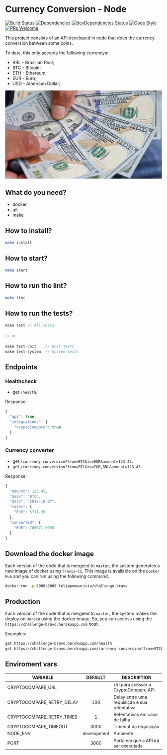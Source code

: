 # Currency Conversion - Node
[![Build Status](https://travis-ci.org/felippemauricio/node-currency-conversion.svg?branch=master)](https://travis-ci.org/felippemauricio/node-currency-conversion)
[![Dependencies](https://david-dm.org/felippemauricio/node-currency-conversion.svg)](https://david-dm.org/felippemauricio/node-currency-conversion)
[![devDependencies Status](https://david-dm.org/felippemauricio/node-currency-conversion/dev-status.svg)](https://david-dm.org/felippemauricio/node-currency-conversion?type=dev)
[![Code Style](https://badgen.net/badge/code%20style/airbnb/fd5c63)](https://github.com/airbnb/javascript)
[![PRs Welcome](https://img.shields.io/badge/PRs-welcome-brightgreen.svg)](https://github.com/felippemauricio/node-currency-conversion/pulls)

This project consists of an API developed in node that does the currency conversion between some coins.

To date, this only accepts the following currencys:
- BRL - Brazilian Real;
- BTC - Bitcoin;
- ETH - Ethereum;
- EUR - Euro;
- USD - American Dollar;

![](https://raw.githubusercontent.com/felippemauricio/node-currency-conversion/master/docs/images/money.jpg)

## What do you need?

- docker
- git
- make

## How to install?
```sh
make install
```

## How to start?

```sh
make start
```

## How to run the lint?
```sh
make lint
```

## How to run the tests?

```javascript
make test // All tests

// or 

make test-unit    // Unit tests
make test-system  // System tests
```

## Endpoints

### Healthcheck

  - get `/health`.

Response:
```javascript
{
  "api": true,
  "integrations": {
    "cryptoCompare": true
  }
}
```

### Currency converter

  - get `/currency-conversion?from=BTC&to=EUR&amount=123.45`.
  - get `/currency-conversion?from=BTC&to=EUR,BRL&amount=123.45`.

Response:
```javascript
{
  "amount": 123.45,
  "base": "BTC",
  "date": "2018-10-07",
  "rates": {
    "EUR": 5711.39
  },
  "converted": {
    "EUR": 705071.0955
  }
}
```

## Download the docker image

Each version of the code that is mergeed to `master`, the system generates a new image of docker using `Travis-CI`. This image is available on the `Docker Hub` and you can run using the following command.

```sh
docker run -p 8080:3000 felippemauricio/challenge-bravo
```

## Production

Each version of the code that is mergeed to `master`, the system makes the deploy on `Heroku` using the docker image. So, you can access using the `https://challenge-bravo.herokuapp.com` host.

Examples:
```sh
get https://challenge-bravo.herokuapp.com/health
get https://challenge-bravo.herokuapp.com/currency-conversion?from=BTC&to=EUR&amount=123.45
```

## Enviroment vars

| VARIABLE                     | DEFAULT                | DESCRIPTION                                             |
|------------------------------|:----------------------:|---------------------------------------------------------|
| CRYPTOCOMPARE_URL            |                        | Url para acessar a CryptoCompare API                    |
| CRYPTOCOMPARE_RETRY_DELAY    | 100                    | Delay entre uma requisição e sua retentativa            |
| CRYPTOCOMPARE_RETRY_TIMES    | 1                      | Retentativas em caso de falha                           |
| CRYPTOCOMPARE_TIMEOUT        | 3000                   | Timeout da requisição                                   |
| NODE_ENV                     | development            | Ambiente                                                |
| PORT                         | 3000                   | Porta em que a API irá ser executada                    |
